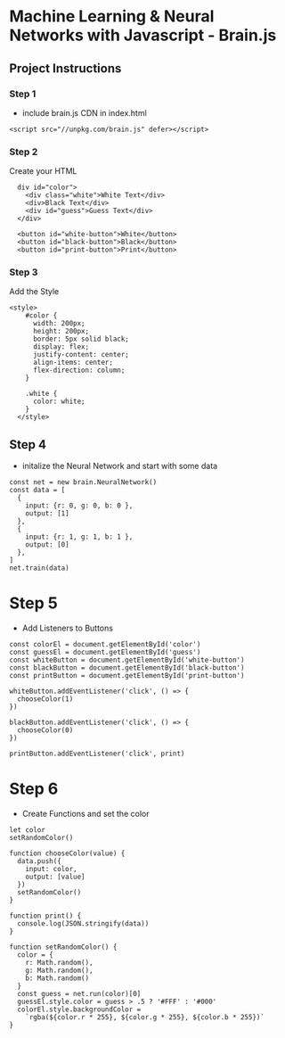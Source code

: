# Machine Learning & Neural Networks with Javascript - Brain.js
## Project Instructions
### Step 1
- include brain.js CDN in index.html 
```
<script src="//unpkg.com/brain.js" defer></script>
```
### Step 2
Create your HTML
```
  div id="color">
    <div class="white">White Text</div>
    <div>Black Text</div>
    <div id="guess">Guess Text</div>
  </div>

  <button id="white-button">White</button>
  <button id="black-button">Black</button>
  <button id="print-button">Print</button>
```
### Step 3
Add the Style
```
<style>
    #color {
      width: 200px;
      height: 200px;
      border: 5px solid black;
      display: flex;
      justify-content: center;
      align-items: center;
      flex-direction: column;
    }

    .white {
      color: white;
    }
  </style>
```
## Step 4
- initalize the Neural Network and start with some data
``` 
const net = new brain.NeuralNetwork()
const data = [
  {
    input: {r: 0, g: 0, b: 0 },
    output: [1]
  },
  {
    input: {r: 1, g: 1, b: 1 },
    output: [0]
  },
]
net.train(data)
```
# Step 5
- Add Listeners to Buttons
```
const colorEl = document.getElementById('color')
const guessEl = document.getElementById('guess')
const whiteButton = document.getElementById('white-button')
const blackButton = document.getElementById('black-button')
const printButton = document.getElementById('print-button')

whiteButton.addEventListener('click', () => {
  chooseColor(1)
})

blackButton.addEventListener('click', () => {
  chooseColor(0)
})

printButton.addEventListener('click', print)

```
# Step 6
- Create Functions and set the color
```
let color
setRandomColor()

function chooseColor(value) {
  data.push({
    input: color,
    output: [value]
  })
  setRandomColor()
}

function print() {
  console.log(JSON.stringify(data))
}

function setRandomColor() {
  color = {
    r: Math.random(),
    g: Math.random(),
    b: Math.random()
  }
  const guess = net.run(color)[0]
  guessEl.style.color = guess > .5 ? '#FFF' : '#000'
  colorEl.style.backgroundColor = 
    `rgba(${color.r * 255}, ${color.g * 255}, ${color.b * 255})`
}
```